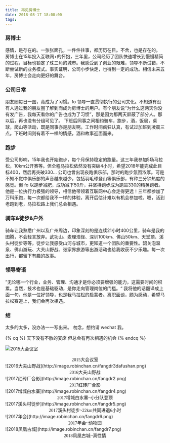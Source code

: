 ```yaml
---
title: 再见房博士
date: 2018-08-17 18:00:00
tags: 
---
```

### 房博士
感情，是存在的。一张张面孔，一件件往事，都历历在目。不舍，也是存在的。
房博士在15年投入互联网+的怀抱，三年里，公司经历了团队快速增长到慢慢精简的过程，目标也锁定了珠三角的城市。我感受到了创业的艰难，领导不断试错，不断尝试新的业务模式。事实证明，公司小步快走，也得到一定的成功。相信未来五年，房博士会走向更好的舞台。
<!-- more -->
### 公司日常
朋友圈每日一图，竟成为了习惯。fo 领导一直贯彻执行的公司文化。不知道有没有人通过我的朋友圈了解到而成为房博士的用户。有个朋友说“为什么这两天你没有发广告，我每天看你的广告也成为了习惯”，那是因为那两天屏蔽了部分人。那以后，再也没有分组可见了。
下班后同事之间相约骑车，跑步，酒，饭局，桌球，爬山等活动，既是同事亦是朋友啊。工作时间疯狂认真，有试过加班到凌晨三点。下班时间则有着不一样的情感，酒和故事迎面而来。
### 跑步
受公司影响，15年我也开始跑步，每个月保持稳定的跑量。这三年我参加5场马拉松，10km公开赛等。但全程马拉松依然没有突破4小时，希望2018年能完成此目标400，然后再突破330…
公司也曾出现夜跑俱乐部，那时的跑步氛围浓厚。可是不知不觉中俱乐部的声音越来越少，包括羽毛球登山等俱乐部，有种三分钟热度的感觉。但 fo 以跑步减肥，成功减下50斤，并坚持跑步成为跑进330的精英跑者。他是一位执行力极强的领导，相信他带领着互联网中心会走得更远！三年都参加了万科乐跑，每一次都给我不一样的体验，离开后估计难以有机会参加啦。嗯，活到老跑到老，马拉松路上我们总会相遇。
### 骑车&徒步&户外
骑车让我熟悉广州以及广州周边，印象深刻的是连续21小时400公里，骑车是我的图腾，不会轻言放弃。武功山、麦理浩径、深圳100km、佛山50km、天堂顶、溪头村徒步等等，徒步让我感受山河与城市，更知道一个团队的重要性。韶关泡温泉、佛山游玩、大夫山野战、张家界旅游等出游活动也给我收获不少乐趣。每一次出行，都留下有趣的故事。
### 领导寄语
”无论哪一个行业，业务、管理、沟通才是你必须要增强的能力，这需要时间的积累。当然，技术也是基础驱动，是你走向管理岗位的门槛。“ 
我将他的话翻译成上面一句，他是一位好领导，也是我马拉松的启蒙者。离职面谈，颇为感动，希望马拉松赛道上，我们会再次相遇。
### 结
太多的太多，没办法一一写出来。
勿念，想约请 wechat 我。

{% cq %} 天下没有不散的宴席
但总会有再次相遇的机会 {% endcq %}

![2015大会议室](http://image.robinchan.cn/fangdr1.png)
<div style=" text-align:center;font-family:times;color:gery">2015大会议室</div>
![2016大夫山野战](http://image.robinchan.cn/fangdr3dafushan.png)
<div style=" text-align:center;font-family:times;color:gery">2016大夫山野战</div>
![2017红砖厂合影](http://image.robinchan.cn/fangdr2.png)
<div style=" text-align:center;font-family:times;color:gery">2017红砖厂合影</div>
![2017增城白水寨](http://image.robinchan.cn/fangdr4.png)
<div style=" text-align:center;font-family:times;color:gery">2017增城白水寨~小分队登顶</div>
![2017溪头村徒步](http://image.robinchan.cn/fangdr5.png)
<div style=" text-align:center;font-family:times;color:gery">2017溪头村徒步~22km共同进退6小时</div>
![2017年会](http://image.robinchan.cn/fangdr6.png)
<div style=" text-align:center;font-family:times;color:gery">2017年会~动物园</div>
![2018凤凰古城](http://image.robinchan.cn/fangdr7.png)
<div style=" text-align:center;font-family:times;color:gery">2018凤凰古城~真性情</div>


